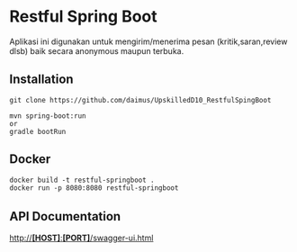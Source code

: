 # Restful Spring Boot
Aplikasi ini digunakan untuk mengirim/menerima pesan (kritik,saran,review dlsb) baik secara anonymous maupun terbuka.

## Installation
```
git clone https://github.com/daimus/UpskilledD10_RestfulSpingBoot

mvn spring-boot:run
or
gradle bootRun
```
## Docker
```dockerfile
docker build -t restful-springboot .
docker run -p 8080:8080 restful-springboot
```
## API Documentation
[http://**[HOST]**:**[PORT]**/swagger-ui.html](http://localhost:8080/swagger-ui.html)